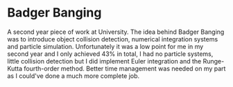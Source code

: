 Badger Banging
==============
A second year piece of work at University. The idea behind Badger Banging was to introduce object collision detection, numerical integration systems and particle simulation. Unfortunately it was a low point for me in my second year and I only achieved 43% in total, I had no particle systems, little collision detection but I did implement Euler integration and the Runge-Kutta fourth-order method. Better time management was needed on my part as I could've done a much more complete job.
